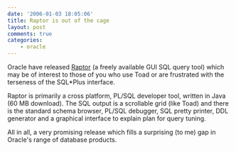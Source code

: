 ```yaml
---
date: '2006-01-03 18:05:06'
title: Raptor is out of the cage
layout: post
comments: true
categories:
    - oracle
---
```

Oracle have released
[Raptor](http://www.oracle.com/technology/products/database/project_raptor/index.html)
(a freely available GUI SQL query tool) which may be of interest to
those of you who use Toad or are frustrated with the terseness of the
SQL\*Plus interface.

Raptor is primarily a cross platform, PL/SQL developer tool, written in
Java (60 MB download). The SQL output is a scrollable grid (like Toad)
and there is the standard schema browser, PL/SQL debugger, SQL pretty
printer, DDL generator and a graphical interface to explain plan for
query tuning.

All in all, a very promising release which fills a surprising (to me)
gap in Oracle's range of database products.
